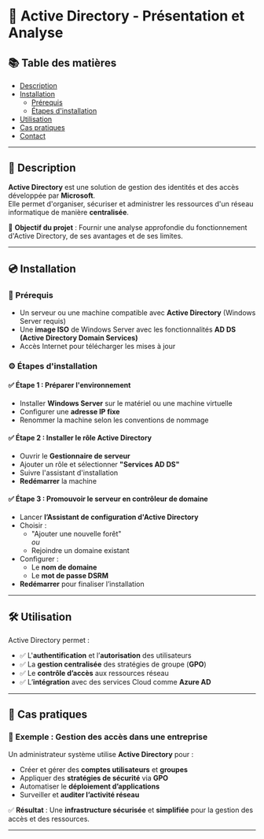 # 🧠 Active Directory - Présentation et Analyse

## 📚 Table des matières

- [Description](#description)
- [Installation](#installation)
  - [Prérequis](#prérequis)
  - [Étapes d'installation](#étapes-dinstallation)
- [Utilisation](#utilisation)
- [Cas pratiques](#cas-pratiques)
- [Contact](#contact)

---

## 📖 Description

**Active Directory** est une solution de gestion des identités et des accès développée par **Microsoft**.  
Elle permet d'organiser, sécuriser et administrer les ressources d'un réseau informatique de manière **centralisée**.

🎯 **Objectif du projet** : Fournir une analyse approfondie du fonctionnement d'Active Directory, de ses avantages et de ses limites.

---

## 💿 Installation

### 🔧 Prérequis

- Un serveur ou une machine compatible avec **Active Directory** (Windows Server requis)
- Une **image ISO** de Windows Server avec les fonctionnalités **AD DS (Active Directory Domain Services)**
- Accès Internet pour télécharger les mises à jour

### ⚙️ Étapes d'installation

#### ✅ Étape 1 : Préparer l'environnement

- Installer **Windows Server** sur le matériel ou une machine virtuelle
- Configurer une **adresse IP fixe**
- Renommer la machine selon les conventions de nommage

#### ✅ Étape 2 : Installer le rôle Active Directory

- Ouvrir le **Gestionnaire de serveur**
- Ajouter un rôle et sélectionner **"Services AD DS"**
- Suivre l'assistant d'installation
- **Redémarrer** la machine

#### ✅ Étape 3 : Promouvoir le serveur en contrôleur de domaine

- Lancer **l’Assistant de configuration d'Active Directory**
- Choisir :
  - "Ajouter une nouvelle forêt"  
  _ou_
  - Rejoindre un domaine existant
- Configurer :
  - Le **nom de domaine**
  - Le **mot de passe DSRM**
- **Redémarrer** pour finaliser l’installation

---

## 🛠️ Utilisation

Active Directory permet :

- ✅ L'**authentification** et l’**autorisation** des utilisateurs
- ✅ La **gestion centralisée** des stratégies de groupe (**GPO**)
- ✅ Le **contrôle d’accès** aux ressources réseau
- ✅ L’**intégration** avec des services Cloud comme **Azure AD**

---

## 💼 Cas pratiques

### 🎯 Exemple : Gestion des accès dans une entreprise

Un administrateur système utilise **Active Directory** pour :

- Créer et gérer des **comptes utilisateurs** et **groupes**
- Appliquer des **stratégies de sécurité** via **GPO**
- Automatiser le **déploiement d’applications**
- Surveiller et **auditer l’activité réseau**

✅ **Résultat** : Une **infrastructure sécurisée** et **simplifiée** pour la gestion des accès et des ressources.

---
